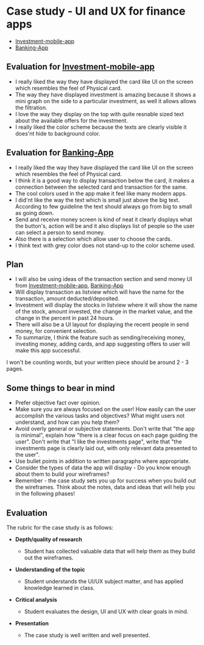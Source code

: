 # Case study - UI and UX for finance apps

- [Investment-mobile-app](https://dribbble.com/shots/19686568-Investment-mobile-app)
- [Banking-App](https://dribbble.com/shots/21113553-Banking-App)

## Evaluation for [Investment-mobile-app](https://dribbble.com/shots/19686568-Investment-mobile-app)
- I really liked the way they have displayed the card like UI on the screen which resembles the feel of Physical card.
- The way they have displayed investment is amazing because it shows a mini graph on the side to a particular investment, as well it allows allows the filtration.
- I love the way they display on the top with quite resnable sized text about the available offers for the investment.
- I really liked the color scheme because the texts are clearly visible it does'nt hide to background color.

## Evaluation for [Banking-App](https://dribbble.com/shots/21113553-Banking-App)
- I really liked the way they have displayed the card like UI on the screen which resembles the feel of Physical card.
- I think it is a good way to display transaction below the card, it makes a connection between the selected card and transaction for the same.
- The cool colors used in the app make it feel like many modern apps.
- I did'nt like the way the text which is small just above the big text. According to few guideline the text should always go from big to small as going down.
- Send and receive money screen is kind of neat it clearly displays what the button's, action will be and it also displays list of people so the user can select a person to send money.
- Also there is a selection which allow user to choose the cards.
- I think text with grey color does not stand-up to the color scheme used.

## Plan
- I will also be using ideas of the transaction section and send money UI from [Investment-mobile-app](https://dribbble.com/shots/19686568-Investment-mobile-app), [Banking-App](https://dribbble.com/shots/21113553-Banking-App)
- Will display transaction as listview which will have the name for the transaction, amount deducted/deposited.
- Investment will display the stocks in listview where it will show the name of the stock, amount invested, the change in the market value, and the change in the percent in past 24 hours.
- There will also be a UI layout for displaying the recent people in send money, for convenient selection.
- To summarize, I think the feature such as sending/receiving money, investing money, adding cards, and app suggesting offers to user will make this app successful.

I won't be counting words, but your written piece should be around 2 - 3 pages.

## Some things to bear in mind

- Prefer objective fact over opinion.
- Make sure you are always focused on the user! How easily can the user accomplish the various tasks and objectives? What might users not understand, and how can you help them?
- Avoid overly general or subjective statements. Don't write that "the app is minimal", explain how "there is a clear focus on each page guiding the user". Don't write that "I like the investments page", write that "the investments page is clearly laid out, with only relevant data presented to the user".
- Use bullet points in addition to written paragraphs where appropriate.
- Consider the types of data the app will display - Do you know enough about them to build your wireframes? 
- Remember - the case study sets you up for success when you build out the wireframes. Think about the notes, data and ideas that will help you in the following phases!

## Evaluation

The rubric for the case study is as follows:

- **Depth/quality of research**
  - Student has collected valuable data that will help them as they build out the wireframes.
    
- **Understanding of the topic**
  - Student understands the UI/UX subject matter, and has applied knowledge learned in class.
    
- **Critical analysis**
  - Student evaluates the design, UI and UX with clear goals in mind.
    
- **Presentation**
  - The case study is well written and well presented.
